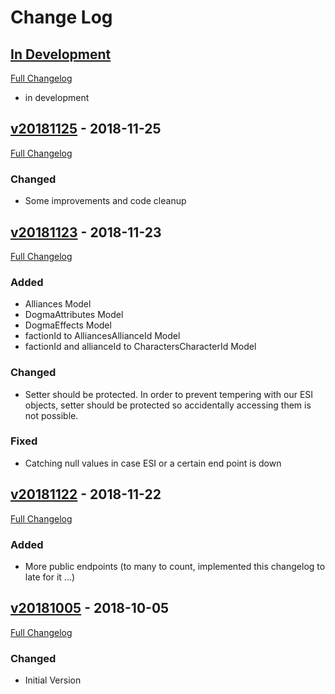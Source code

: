 
# Change Log

## [In Development](https://github.com/ppfeufer/wp-esi-client/tree/development)
[Full Changelog](https://github.com/ppfeufer/wp-esi-client/compare/v20181125...development)
- in development

## [v20181125](https://github.com/ppfeufer/wp-esi-client/tag/v20181123) - 2018-11-25
[Full Changelog](https://github.com/ppfeufer/wp-esi-client/compare/v20181123...v20181125)
### Changed
- Some improvements and code cleanup

## [v20181123](https://github.com/ppfeufer/wp-esi-client/tag/v20181123) - 2018-11-23
[Full Changelog](https://github.com/ppfeufer/wp-esi-client/compare/v20181122...v20181123)
### Added
- Alliances Model
- DogmaAttributes Model
- DogmaEffects Model
- factionId to AlliancesAllianceId Model
- factionId and allianceId to CharactersCharacterId Model

### Changed
- Setter should be protected. In order to prevent tempering with our ESI objects, setter should be protected so accidentally accessing them is not possible.

### Fixed
- Catching null values in case ESI or a certain end point is down

## [v20181122](https://github.com/ppfeufer/wp-esi-client/tag/v20181122) - 2018-11-22
[Full Changelog](https://github.com/ppfeufer/wp-esi-client/compare/v20181005...v20181122)
### Added
- More public endpoints (to many to count, implemented this changelog to late for it ...)

## [v20181005](https://github.com/ppfeufer/wp-esi-client/releases/tag/v20181005) - 2018-10-05
[Full Changelog](https://github.com/ppfeufer/wp-esi-client/compare/v1.3.0...v1.3.1)
### Changed
- Initial Version
